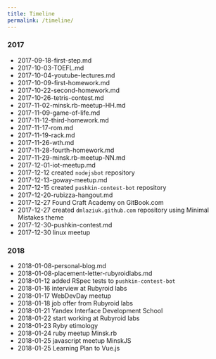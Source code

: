 ```yaml
---
title: Timeline
permalink: /timeline/
---
```

### 2017

* 2017-09-18-first-step.md
* 2017-10-03-TOEFL.md
* 2017-10-04-youtube-lectures.md
* 2017-10-09-first-homework.md
* 2017-10-22-second-homework.md
* 2017-10-26-tetris-contest.md
* 2017-11-02-minsk.rb-meetup-HH.md
* 2017-11-09-game-of-life.md
* 2017-11-12-third-homework.md
* 2017-11-17-rom.md
* 2017-11-19-rack.md
* 2017-11-26-wth.md
* 2017-11-28-fourth-homework.md
* 2017-11-29-minsk.rb-meetup-NN.md
* 2017-12-01-iot-meetup.md
* 2017-12-12 created `nodejsbot` repository
* 2017-12-13-goway-meetup.md
* 2017-12-15 created `pushkin-contest-bot` repository
* 2017-12-20-rubizza-hangout.md
* 2017-12-27 Found Craft Academy on GitBook.com
* 2017-12-27 created `dmlaziuk.github.com` repository using Minimal Mistakes theme
* 2017-12-30-pushkin-contest.md
* 2017-12-30 linux meetup

### 2018

* 2018-01-08-personal-blog.md
* 2018-01-08-placement-letter-rubyroidlabs.md
* 2018-01-12 added RSpec tests to `pushkin-contest-bot`
* 2018-01-16 interview at Rubyroid labs
* 2018-01-17 WebDevDay meetup
* 2018-01-18 job offer from Rubyroid labs
* 2018-01-21 Yandex Interface Development School
* 2018-01-22 start working at Rubyroid labs
* 2018-01-23 Ryby etimology
* 2018-01-24 ruby meetup Minsk.rb
* 2018-01-25 javascript meetup MinskJS
* 2018-01-25 Learning Plan to Vue.js
